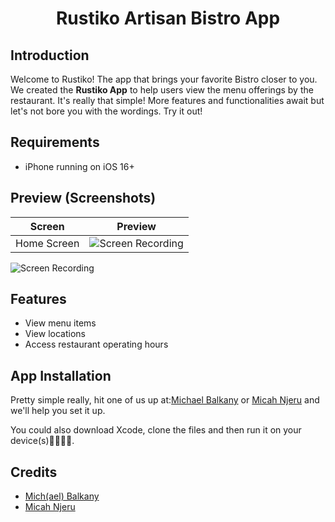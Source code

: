 # <h1 align="center"> Rustiko Artisan Bistro App </h1>

## Introduction
Welcome to Rustiko! The app that brings your favorite Bistro closer to you. We created the **Rustiko App** to help users view the menu offerings by the restaurant.
It's really that simple! More features and functionalities await but let's not bore you with the wordings. Try it out!

## Requirements
- iPhone running on iOS 16+

## Preview (Screenshots)
| Screen | Preview |
| ---------- | ---------- |
| Home Screen | ![Screen Recording](https://github.com/michbalkany/Rustiko/blob/development/media-resources/Screen%20Recording%20-%20iPhone%2015%20Pro%20-%202024-06-07%20at%2015.12.33.gif) |
![Screen Recording](https://github.com/michbalkany/Rustiko/blob/development/media-resources/Screen%20Recording%20-%20iPhone%2015%20Pro%20-%202024-06-07%20at%2015.12.33.gif)
## Features
- View menu items
- View locations
- Access restaurant operating hours 

## App Installation
Pretty simple really, hit one of us up at:[Michael Balkany](https://www.linkedin.com/in/michael-balkany-4ba217267/) or [Micah Njeru](https://www.linkedin.com/in/micah-njeru/) and we'll help you set it up. 

You could also download Xcode, clone the files and then run it on your device(s)🤷🏾‍♂️🥲. 

## Credits

- [Mich(ael) Balkany](https://github.com/michbalkany)
- [Micah Njeru](https://github.com/MicahNjeru)

